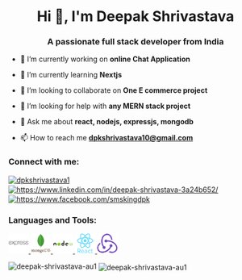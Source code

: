 <h1 align="center">Hi 👋, I'm Deepak Shrivastava</h1>
<h3 align="center">A passionate full stack developer from India</h3>

- 🔭 I’m currently working on **online Chat Application**

- 🌱 I’m currently learning **Nextjs**

- 👯 I’m looking to collaborate on **One E commerce project**

- 🤝 I’m looking for help with **any MERN stack project**

- 💬 Ask me about **react, nodejs, expressjs, mongodb**

- 📫 How to reach me **dpkshrivastava10@gmail.com**

<h3 align="left">Connect with me:</h3>
<p align="left">
<a href="https://twitter.com/dpkshrivastava1" target="blank"><img align="center" src="https://raw.githubusercontent.com/rahuldkjain/github-profile-readme-generator/master/src/images/icons/Social/twitter.svg" alt="dpkshrivastava1" height="30" width="40" /></a>
<a href="https://linkedin.com/in/https://www.linkedin.com/in/deepak-shrivastava-3a24b652/" target="blank"><img align="center" src="https://raw.githubusercontent.com/rahuldkjain/github-profile-readme-generator/master/src/images/icons/Social/linked-in-alt.svg" alt="https://www.linkedin.com/in/deepak-shrivastava-3a24b652/" height="30" width="40" /></a>
<a href="https://fb.com/https://www.facebook.com/smskingdpk" target="blank"><img align="center" src="https://raw.githubusercontent.com/rahuldkjain/github-profile-readme-generator/master/src/images/icons/Social/facebook.svg" alt="https://www.facebook.com/smskingdpk" height="30" width="40" /></a>
</p>

<h3 align="left">Languages and Tools:</h3>
<p align="left"> <a href="https://expressjs.com" target="_blank" rel="noreferrer"> <img src="https://raw.githubusercontent.com/devicons/devicon/master/icons/express/express-original-wordmark.svg" alt="express" width="40" height="40"/> </a> <a href="https://www.mongodb.com/" target="_blank" rel="noreferrer"> <img src="https://raw.githubusercontent.com/devicons/devicon/master/icons/mongodb/mongodb-original-wordmark.svg" alt="mongodb" width="40" height="40"/> </a> <a href="https://nodejs.org" target="_blank" rel="noreferrer"> <img src="https://raw.githubusercontent.com/devicons/devicon/master/icons/nodejs/nodejs-original-wordmark.svg" alt="nodejs" width="40" height="40"/> </a> <a href="https://reactjs.org/" target="_blank" rel="noreferrer"> <img src="https://raw.githubusercontent.com/devicons/devicon/master/icons/react/react-original-wordmark.svg" alt="react" width="40" height="40"/> </a> <a href="https://redux.js.org" target="_blank" rel="noreferrer"> <img src="https://raw.githubusercontent.com/devicons/devicon/master/icons/redux/redux-original.svg" alt="redux" width="40" height="40"/> </a> </p>

<p><img align="left" src="https://github-readme-stats.vercel.app/api/top-langs?username=deepak-shrivastava-au1&show_icons=true&locale=en&layout=compact" alt="deepak-shrivastava-au1" /></p>

<p>&nbsp;<img align="center" src="https://github-readme-stats.vercel.app/api?username=deepak-shrivastava-au1&show_icons=true&locale=en" alt="deepak-shrivastava-au1" /></p>
